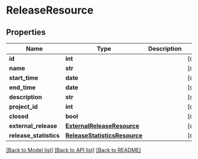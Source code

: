 # ReleaseResource

## Properties
Name | Type | Description | Notes
------------ | ------------- | ------------- | -------------
**id** | **int** |  | [optional] 
**name** | **str** |  | [optional] 
**start_time** | **date** |  | [optional] 
**end_time** | **date** |  | [optional] 
**description** | **str** |  | [optional] 
**project_id** | **int** |  | [optional] 
**closed** | **bool** |  | [optional] 
**external_release** | [**ExternalReleaseResource**](ExternalReleaseResource.md) |  | [optional] 
**release_statistics** | [**ReleaseStatisticsResource**](ReleaseStatisticsResource.md) |  | [optional] 

[[Back to Model list]](../README.md#documentation-for-models) [[Back to API list]](../README.md#documentation-for-api-endpoints) [[Back to README]](../README.md)


